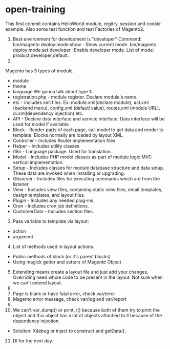# open-training
This first commit contains HelloWorld module, regitry, session and cookie example. Also some test function and test Factories of Magento2.

1. Best environment for development is "developer"
Command:
bin/magento deploy:mode:show - Show current mode.
bin/magento deploy:mode:set developer -Enable developer mode. 
List of mode: product,developer,default.
2. 
Magento has 3 types of module.
- module
- theme
- language
We gonna talk about type 1:
- registration.php - module register. Declare module's name.
- etc - includes xml files. Ex: module.xml(declare module), acl.xml (backend menu), config.xml (defautl value), routes.xml (module URL), di.xml(dependency injection) etc.
- API - Declare data interface and service interface. Data interface will be used for model if available
- Block - Render parts of each page, call model to get data and render to template. Blocks normally are loaded by layout XML.
- Controller - Includes Router implementation files
- Helper - Includes utility classes
- i18n - Language package. Used for translation.
- Model - Includes PHP model classes as part of module logic MVC vertical implementation.
- Setup - Includes classes for module database structure and data setup. These data are invoked when installing or upgrading.
- Observer - Includes files for executing commands which are from the listener.
- View - Includes view files, containing static view files, email templates, design templates, and layout files.
- Plugin - Includes any needed plug-ins.
- Cron - Includes cron job definitions.
- CustomerData - Includes section files.
3. Pass variable to template via layout:
- action
- argument
4. List of methods used in layout actions.
- Public methods of block (or it's parent blocks)
- Using magick getter and setters of Magento Object
5. Extending means create a layout file and just add your changes, Overriding need whole code to be present in the layout.
Not sure when we can't extend layout.
6. 
7. Page is blank or have fatal error, check var/error
8. Magento error message, check var/log and var/report
9. 
10. We can't var_dump() or print_r() because both of them try to print the object and this object has a lot of objects attached to it because of the dependency injection.
- Solution: Xdebug or inject to construct and getData();
11. DI for the next day.
